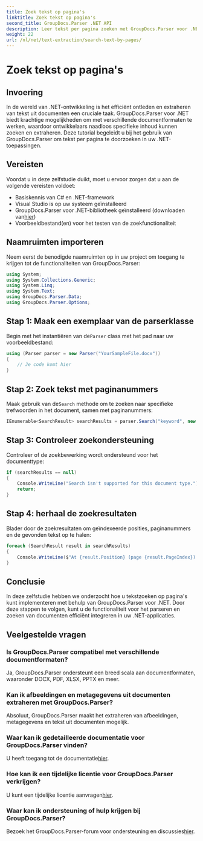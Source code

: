 ```yaml
---
title: Zoek tekst op pagina's
linktitle: Zoek tekst op pagina's
second_title: GroupDocs.Parser .NET API
description: Leer tekst per pagina zoeken met GroupDocs.Parser voor .NET. Extraheer specifieke inhoud efficiënt uit documenten in uw .NET-applicaties.
weight: 22
url: /nl/net/text-extraction/search-text-by-pages/
---
```


# Zoek tekst op pagina's

## Invoering
In de wereld van .NET-ontwikkeling is het efficiënt ontleden en extraheren van tekst uit documenten een cruciale taak. GroupDocs.Parser voor .NET biedt krachtige mogelijkheden om met verschillende documentformaten te werken, waardoor ontwikkelaars naadloos specifieke inhoud kunnen zoeken en extraheren. Deze tutorial begeleidt u bij het gebruik van GroupDocs.Parser om tekst per pagina te doorzoeken in uw .NET-toepassingen.
## Vereisten
Voordat u in deze zelfstudie duikt, moet u ervoor zorgen dat u aan de volgende vereisten voldoet:
- Basiskennis van C# en .NET-framework
- Visual Studio is op uw systeem geïnstalleerd
-  GroupDocs.Parser voor .NET-bibliotheek geïnstalleerd (downloaden van[hier](https://releases.groupdocs.com/parser/net/))
- Voorbeeldbestand(en) voor het testen van de zoekfunctionaliteit
## Naamruimten importeren
Neem eerst de benodigde naamruimten op in uw project om toegang te krijgen tot de functionaliteiten van GroupDocs.Parser:
```csharp
using System;
using System.Collections.Generic;
using System.Linq;
using System.Text;
using GroupDocs.Parser.Data;
using GroupDocs.Parser.Options;
```
## Stap 1: Maak een exemplaar van de parserklasse
 Begin met het instantiëren van de`Parser` class met het pad naar uw voorbeeldbestand:
```csharp
using (Parser parser = new Parser("YourSampleFile.docx"))
{
    // Je code komt hier
}
```
## Stap 2: Zoek tekst met paginanummers
 Maak gebruik van de`Search` methode om te zoeken naar specifieke trefwoorden in het document, samen met paginanummers:
```csharp
IEnumerable<SearchResult> searchResults = parser.Search("keyword", new SearchOptions(false, false, false, true));
```
## Stap 3: Controleer zoekondersteuning
Controleer of de zoekbewerking wordt ondersteund voor het documenttype:
```csharp
if (searchResults == null)
{
    Console.WriteLine("Search isn't supported for this document type.");
    return;
}
```
## Stap 4: herhaal de zoekresultaten
Blader door de zoekresultaten om geïndexeerde posities, paginanummers en de gevonden tekst op te halen:
```csharp
foreach (SearchResult result in searchResults)
{
    Console.WriteLine($"At {result.Position} (page {result.PageIndex}): {result.Text}");
}
```
## Conclusie
In deze zelfstudie hebben we onderzocht hoe u tekstzoeken op pagina's kunt implementeren met behulp van GroupDocs.Parser voor .NET. Door deze stappen te volgen, kunt u de functionaliteit voor het parseren en zoeken van documenten efficiënt integreren in uw .NET-applicaties.

## Veelgestelde vragen
### Is GroupDocs.Parser compatibel met verschillende documentformaten?
Ja, GroupDocs.Parser ondersteunt een breed scala aan documentformaten, waaronder DOCX, PDF, XLSX, PPTX en meer.
### Kan ik afbeeldingen en metagegevens uit documenten extraheren met GroupDocs.Parser?
Absoluut, GroupDocs.Parser maakt het extraheren van afbeeldingen, metagegevens en tekst uit documenten mogelijk.
### Waar kan ik gedetailleerde documentatie voor GroupDocs.Parser vinden?
 U heeft toegang tot de documentatie[hier](https://tutorials.groupdocs.com/parser/net/).
### Hoe kan ik een tijdelijke licentie voor GroupDocs.Parser verkrijgen?
 U kunt een tijdelijke licentie aanvragen[hier](https://purchase.groupdocs.com/temporary-license/).
### Waar kan ik ondersteuning of hulp krijgen bij GroupDocs.Parser?
 Bezoek het GroupDocs.Parser-forum voor ondersteuning en discussies[hier](https://forum.groupdocs.com/c/parser/17).